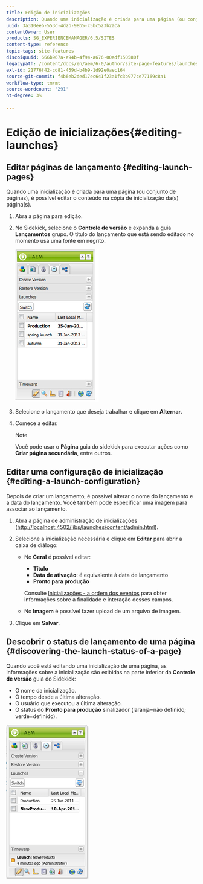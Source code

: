 ```yaml
---
title: Edição de inicializações
description: Quando uma inicialização é criada para uma página (ou conjunto de páginas), é possível editar o conteúdo na cópia de inicialização da(s) página(s).
uuid: 3a310eeb-553d-4d2b-98b5-c5bc523b2aca
contentOwner: User
products: SG_EXPERIENCEMANAGER/6.5/SITES
content-type: reference
topic-tags: site-features
discoiquuid: 666b967a-e94b-4f94-a676-00adf150580f
legacypath: /content/docs/en/aem/6-0/author/site-page-features/launches
exl-id: 21776f42-cd81-459d-b4b9-1d92e0aec164
source-git-commit: f4b6eb2ded17ec641f23a1fc3b977ce77169c8a1
workflow-type: tm+mt
source-wordcount: '291'
ht-degree: 3%

---
```


# Edição de inicializações{#editing-launches}

## Editar páginas de lançamento {#editing-launch-pages}

Quando uma inicialização é criada para uma página (ou conjunto de páginas), é possível editar o conteúdo na cópia de inicialização da(s) página(s).

1. Abra a página para edição.
1. No Sidekick, selecione o **Controle de versão** e expanda a guia **Lançamentos** grupo. O título do lançamento que está sendo editado no momento usa uma fonte em negrito.

   ![chlimage_1-13](assets/chlimage_1-13.jpeg)

1. Selecione o lançamento que deseja trabalhar e clique em **Alternar**.
1. Comece a editar.

   >[!NOTE]
   >
   >Você pode usar o **Página** guia do sidekick para executar ações como **Criar página secundária**, entre outros.

## Editar uma configuração de inicialização {#editing-a-launch-configuration}

Depois de criar um lançamento, é possível alterar o nome do lançamento e a data do lançamento. Você também pode especificar uma imagem para associar ao lançamento.

1. Abra a página de administração de inicializações ([http://localhost:4502/libs/launches/content/admin.html](http://localhost:4502/libs/launches/content/admin.html)).

1. Selecione a inicialização necessária e clique em **Editar** para abrir a caixa de diálogo:

   * No **Geral** é possível editar:

      * **Título**
      * **Data de ativação**: é equivalente à data de lançamento
      * **Pronto para produção**

      Consulte [Inicializações - a ordem dos eventos](/help/sites-authoring/launches.md#launches-the-order-of-events) para obter informações sobre a finalidade e interação desses campos.

   * No **Imagem** é possível fazer upload de um arquivo de imagem.


1. Clique em **Salvar**.

## Descobrir o status de lançamento de uma página {#discovering-the-launch-status-of-a-page}

Quando você está editando uma inicialização de uma página, as informações sobre a inicialização são exibidas na parte inferior da **Controle de versão** guia do Sidekick:

* O nome da inicialização.
* O tempo desde a última alteração.
* O usuário que executou a última alteração.
* O status do **Pronto para produção** sinalizador (laranja=não definido; verde=definido).

![chlimage_1-186](assets/chlimage_1-186.png)
